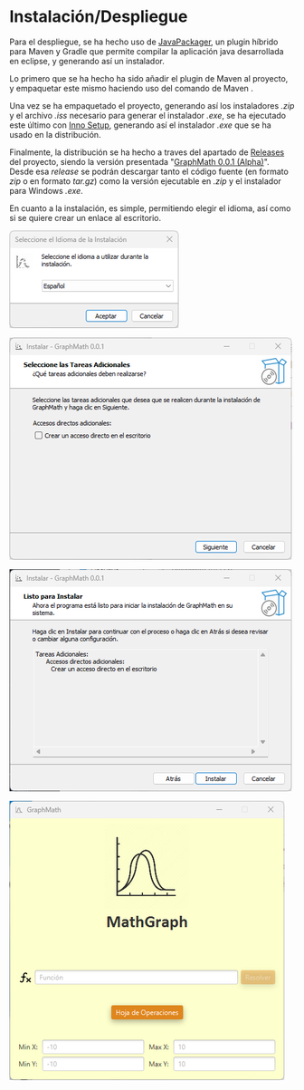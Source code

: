 # Instalación/Despliegue

Para el despliegue, se ha hecho uso de [JavaPackager](https://github.com/fvarrui/JavaPackager), un plugin híbrido para Maven y Gradle que permite compilar la aplicación java desarrollada en eclipse, y generando así un instalador.

Lo primero que se ha hecho ha sido añadir el plugin de Maven al proyecto, y empaquetar este mismo haciendo uso del comando de Maven <mvn package>.

Una vez se ha empaquetado el proyecto, generando así los instaladores *.zip* y el archivo *.iss* necesario para generar el instalador *.exe*, se ha ejecutado este último con [Inno Setup](https://jrsoftware.org/isinfo.php), generando así el instalador *.exe* que se ha usado en la distribución.

Finalmente, la distribución se ha hecho a traves del apartado de [Releases](https://github.com/eguerod/integracion-dam/releases) del proyecto, siendo la versión presentada "[GraphMath 0.0.1 (Alpha)](https://github.com/eguerod/integracion-dam/releases/tag/v.0.0.1_alpha)". Desde esa *release* se podrán descargar tanto el código fuente (en formato *zip* o en formato *tar.gz*) como la versión ejecutable en *.zip* y el instalador para Windows *.exe*.

En cuanto a la instalación, es simple, permitiendo elegir el idioma, así como si se quiere crear un enlace al escritorio.

![Idioma.png](imgs\install\Idioma.png)

![Acceso.png](imgs\install\Acceso.png)

![Listo.png](imgs\install\Listo.png)

![Ventana.png](imgs\install\Ventana.png)
